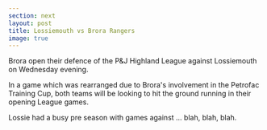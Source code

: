 ```yaml
---
section: next
layout: post
title: Lossiemouth vs Brora Rangers
image: true
---
```

Brora open their defence of the P&J Highland League against Lossiemouth on Wednesday evening.

In a game which was rearranged due to Brora's involvement in the Petrofac Training Cup, both teams will be looking to hit the ground running in their opening League games.

Lossie had a busy pre season with games against ... blah, blah, blah.

